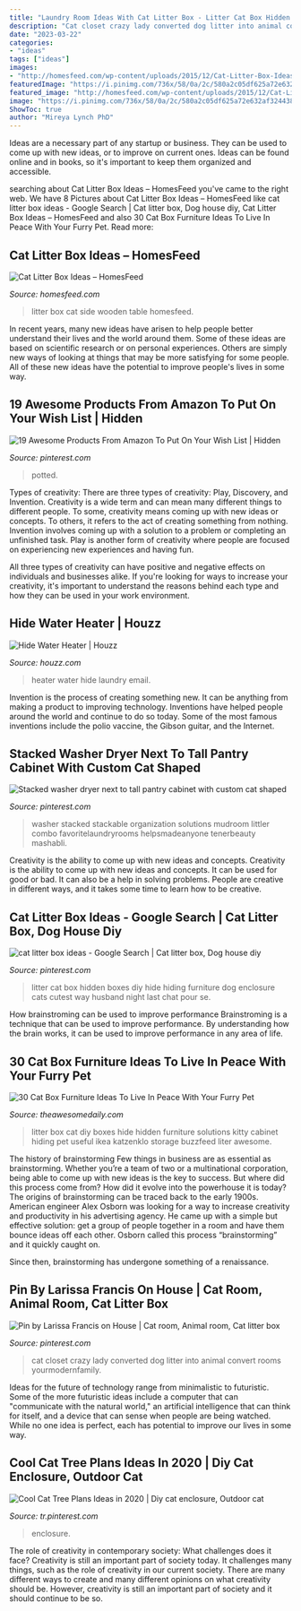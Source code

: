 ```yaml
---
title: "Laundry Room Ideas With Cat Litter Box - Litter Cat Box Hidden Boxes Diy Hide Hiding Furniture Dog Enclosure Cats Cutest Way Husband Night Last Chat Pour Se"
description: "Cat closet crazy lady converted dog litter into animal convert rooms yourmodernfamily"
date: "2023-03-22"
categories:
- "ideas"
tags: ["ideas"]
images:
- "http://homesfeed.com/wp-content/uploads/2015/12/Cat-Litter-Box-Ideas-In-Wooden-Side-Table.jpg"
featuredImage: "https://i.pinimg.com/736x/58/0a/2c/580a2c05df625a72e632af324438f5d2.jpg"
featured_image: "http://homesfeed.com/wp-content/uploads/2015/12/Cat-Litter-Box-Ideas-In-Wooden-Side-Table.jpg"
image: "https://i.pinimg.com/736x/58/0a/2c/580a2c05df625a72e632af324438f5d2.jpg"
ShowToc: true
author: "Mireya Lynch PhD"
---
```



Ideas are a necessary part of any startup or business. They can be used to come up with new ideas, or to improve on current ones. Ideas can be found online and in books, so it's important to keep them organized and accessible.

	

		
searching about Cat Litter Box Ideas – HomesFeed you've came to the right web. We have 8 Pictures about Cat Litter Box Ideas – HomesFeed like cat litter box ideas - Google Search | Cat litter box, Dog house diy, Cat Litter Box Ideas – HomesFeed and also 30 Cat Box Furniture Ideas To Live In Peace With Your Furry Pet. Read more:
		
    
## Cat Litter Box Ideas – HomesFeed

<img loading=lazy src="http://homesfeed.com/wp-content/uploads/2015/12/Cat-Litter-Box-Ideas-In-Wooden-Side-Table.jpg" onerror="this.onerror=null;this.src='https://tse3.mm.bing.net/th?id=OIP.N-4sY0PXRO9hZc37IWFGkAHaHa&amp;pid=15.1';" alt="Cat Litter Box Ideas – HomesFeed">

_Source: homesfeed.com_

>litter box cat side wooden table homesfeed. 

	

In recent years, many new ideas have arisen to help people better understand their lives and the world around them. Some of these ideas are based on scientific research or on personal experiences. Others are simply new ways of looking at things that may be more satisfying for some people. All of these new ideas have the potential to improve people's lives in some way.

    
## 19 Awesome Products From Amazon To Put On Your Wish List | Hidden

<img loading=lazy src="https://i.pinimg.com/736x/a2/d0/1f/a2d01fa94f7e593c0d0f84171f515b01--kitty-litter-boxes-potted-plants.jpg" onerror="this.onerror=null;this.src='https://tse1.mm.bing.net/th?id=OIP.ZW691DJbVdrGCh0jcsy8vAHaMJ&amp;pid=15.1';" alt="19 Awesome Products From Amazon To Put On Your Wish List | Hidden">

_Source: pinterest.com_

>potted. 

	

Types of creativity: There are three types of creativity: Play, Discovery, and Invention.
Creativity is a wide term and can mean many different things to different people. To some, creativity means coming up with new ideas or concepts. To others, it refers to the act of creating something from nothing.
Invention involves coming up with a solution to a problem or completing an unfinished task. Play is another form of creativity where people are focused on experiencing new experiences and having fun.

All three types of creativity can have positive and negative effects on individuals and businesses alike. If you're looking for ways to increase your creativity, it's important to understand the reasons behind each type and how they can be used in your work environment.

    
## Hide Water Heater | Houzz

<img loading=lazy src="https://st.hzcdn.com/fimgs/65b1b30b01279a1e_8763-w500-h666-b0-p0--traditional-laundry-room.jpg" onerror="this.onerror=null;this.src='https://tse3.mm.bing.net/th?id=OIP._IIxztd4XYieS_lhhAPzWQHaJ3&amp;pid=15.1';" alt="Hide Water Heater | Houzz">

_Source: houzz.com_

>heater water hide laundry email. 

	

Invention is the process of creating something new. It can be anything from making a product to improving technology. Inventions have helped people around the world and continue to do so today. Some of the most famous inventions include the polio vaccine, the Gibson guitar, and the Internet.

    
## Stacked Washer Dryer Next To Tall Pantry Cabinet With Custom Cat Shaped

<img loading=lazy src="https://i.pinimg.com/736x/2c/fb/b4/2cfbb41e80c970b8234281ef4df79810.jpg" onerror="this.onerror=null;this.src='https://tse1.mm.bing.net/th?id=OIP.KS0T-eek5P3rSpkJLuTyRgHaMd&amp;pid=15.1';" alt="Stacked washer dryer next to tall pantry cabinet with custom cat shaped">

_Source: pinterest.com_

>washer stacked stackable organization solutions mudroom littler combo favoritelaundryrooms helpsmadeanyone tenerbeauty mashabli. 

	

Creativity is the ability to come up with new ideas and concepts.
Creativity is the ability to come up with new ideas and concepts. It can be used for good or bad. It can also be a help in solving problems. People are creative in different ways, and it takes some time to learn how to be creative.

    
## Cat Litter Box Ideas - Google Search | Cat Litter Box, Dog House Diy

<img loading=lazy src="https://i.pinimg.com/736x/58/0a/2c/580a2c05df625a72e632af324438f5d2.jpg" onerror="this.onerror=null;this.src='https://tse4.mm.bing.net/th?id=OIP.pvrKbmHi9tKzbF81wPG1ZgHaHa&amp;pid=15.1';" alt="cat litter box ideas - Google Search | Cat litter box, Dog house diy">

_Source: pinterest.com_

>litter cat box hidden boxes diy hide hiding furniture dog enclosure cats cutest way husband night last chat pour se. 

	

How brainstroming can be used to improve performance
Brainstroming is a technique that can be used to improve performance. By understanding how the brain works, it can be used to improve performance in any area of life.

    
## 30 Cat Box Furniture Ideas To Live In Peace With Your Furry Pet

<img loading=lazy src="https://theawesomedaily.com/wp-content/uploads/2016/08/cat-box-furniture-6.jpg" onerror="this.onerror=null;this.src='https://tse1.mm.bing.net/th?id=OIP.mv1UvF_praP3e8IPROW89QHaJ3&amp;pid=15.1';" alt="30 Cat Box Furniture Ideas To Live In Peace With Your Furry Pet">

_Source: theawesomedaily.com_

>litter box cat diy boxes hide hidden furniture solutions kitty cabinet hiding pet useful ikea katzenklo storage buzzfeed liter awesome. 

	

The history of brainstorming
Few things in business are as essential as brainstorming. Whether you’re a team of two or a multinational corporation, being able to come up with new ideas is the key to success. But where did this process come from? How did it evolve into the powerhouse it is today?
The origins of brainstorming can be traced back to the early 1900s. American engineer Alex Osborn was looking for a way to increase creativity and productivity in his advertising agency. He came up with a simple but effective solution: get a group of people together in a room and have them bounce ideas off each other. Osborn called this process “brainstorming” and it quickly caught on.

Since then, brainstorming has undergone something of a renaissance.

    
## Pin By Larissa Francis On House | Cat Room, Animal Room, Cat Litter Box

<img loading=lazy src="https://i.pinimg.com/originals/83/65/76/836576c055ad76719603963283a71c6b.jpg" onerror="this.onerror=null;this.src='https://tse1.mm.bing.net/th?id=OIP.aAgNUQW3jnfmMPKg-6YF7gHaJ4&amp;pid=15.1';" alt="Pin by Larissa Francis on House | Cat room, Animal room, Cat litter box">

_Source: pinterest.com_

>cat closet crazy lady converted dog litter into animal convert rooms yourmodernfamily. 

	

Ideas for the future of technology range from minimalistic to futuristic. Some of the more futuristic ideas include a computer that can "communicate with the natural world," an artificial intelligence that can think for itself, and a device that can sense when people are being watched. While no one idea is perfect, each has potential to improve our lives in some way.

    
## Cool Cat Tree Plans Ideas In 2020 | Diy Cat Enclosure, Outdoor Cat

<img loading=lazy src="https://i.pinimg.com/736x/7f/61/86/7f61865a8afee3b4c22a9079c1280dc6.jpg" onerror="this.onerror=null;this.src='https://tse2.mm.bing.net/th?id=OIP.ngUMp-uGc_LqIif_pY44uQHaFj&amp;pid=15.1';" alt="Cool Cat Tree Plans Ideas in 2020 | Diy cat enclosure, Outdoor cat">

_Source: tr.pinterest.com_

>enclosure. 

	

The role of creativity in contemporary society: What challenges does it face?
Creativity is still an important part of society today. It challenges many things, such as the role of creativity in our current society. There are many different ways to create and many different opinions on what creativity should be. However, creativity is still an important part of society and it should continue to be so.

